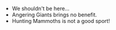 - We shouldn't be here...
- Angering Giants brings no benefit.
- Hunting Mammoths is not a good sport!
